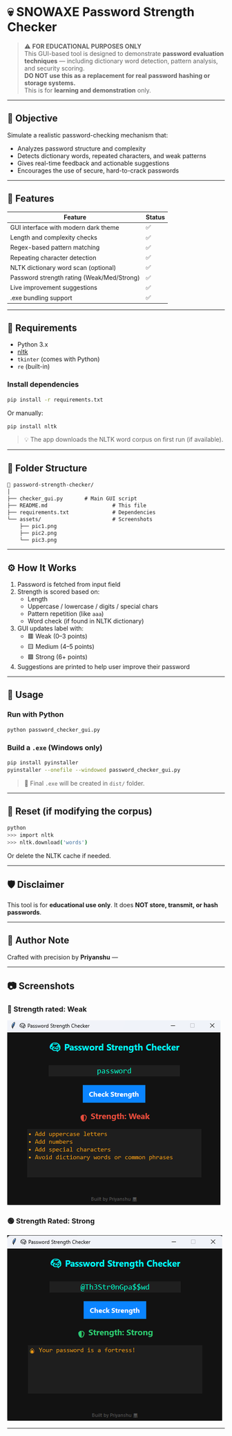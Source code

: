 # 💀 SNOWAXE Password Strength Checker

> ⚠️ **FOR EDUCATIONAL PURPOSES ONLY**  
This GUI-based tool is designed to demonstrate **password evaluation techniques** — including dictionary word detection, pattern analysis, and security scoring.  
**DO NOT use this as a replacement for real password hashing or storage systems.**  
This is for **learning and demonstration** only.

---

## 🎯 Objective

Simulate a realistic password-checking mechanism that:

- Analyzes password structure and complexity
- Detects dictionary words, repeated characters, and weak patterns
- Gives real-time feedback and actionable suggestions
- Encourages the use of secure, hard-to-crack passwords

---

## 🧪 Features

| Feature                                 | Status |
|-----------------------------------------|--------|
| GUI interface with modern dark theme    | ✅     |
| Length and complexity checks            | ✅     |
| Regex-based pattern matching            | ✅     |
| Repeating character detection           | ✅     |
| NLTK dictionary word scan (optional)    | ✅     |
| Password strength rating (Weak/Med/Strong) | ✅     |
| Live improvement suggestions            | ✅     |
| .exe bundling support                   | ✅     |

---

## 🧰 Requirements

- Python 3.x  
- [nltk](https://pypi.org/project/nltk/)  
- `tkinter` (comes with Python)  
- `re` (built-in)

### Install dependencies

```bash
pip install -r requirements.txt
```

Or manually:

```bash
pip install nltk
```

> 💡 The app downloads the NLTK word corpus on first run (if available).

---

## 📁 Folder Structure

```
📁 password-strength-checker/
│
├── checker_gui.py       # Main GUI script
├── README.md                     # This file
├── requirements.txt              # Dependencies
└── assets/                       # Screenshots
    ├── pic1.png
    ├── pic2.png
    └── pic3.png
```

---

## ⚙️ How It Works

1. Password is fetched from input field
2. Strength is scored based on:
   - Length
   - Uppercase / lowercase / digits / special chars
   - Pattern repetition (like `aaa`)
   - Word check (if found in NLTK dictionary)
3. GUI updates label with:
   - 🟥 Weak (0–3 points)
   - 🟨 Medium (4–5 points)
   - 🟩 Strong (6+ points)
4. Suggestions are printed to help user improve their password

---

## 🚀 Usage

### Run with Python

```bash
python password_checker_gui.py
```

### Build a `.exe` (Windows only)

```bash
pip install pyinstaller
pyinstaller --onefile --windowed password_checker_gui.py
```

> 🧨 Final `.exe` will be created in `dist/` folder.

---

## 🧼 Reset (if modifying the corpus)

```bash
python
>>> import nltk
>>> nltk.download('words')
```

Or delete the NLTK cache if needed.

---

## 🛡️ Disclaimer

This tool is for **educational use only**. It does **NOT store, transmit, or hash passwords**.  


---

## 🧠 Author Note

Crafted with precision by **Priyanshu** —  


---

## 📷 Screenshots

### 🧠 Strength rated: Weak 
![Weak Password (common dictionary word)](assets/pic1.png)


### 🟢 Strength Rated: Strong
![Strong Password Result](assets/pic2.png)

---
